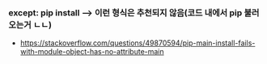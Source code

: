 ### except: pip install --> 이런 형식은 추천되지 않음(코드 내에서 pip 불러오는거 ㄴㄴ)
  - <https://stackoverflow.com/questions/49870594/pip-main-install-fails-with-module-object-has-no-attribute-main>
